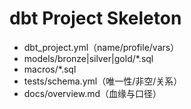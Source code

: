 # dbt Project Skeleton

- dbt_project.yml（name/profile/vars）
- models/bronze|silver|gold/\*.sql
- macros/\*.sql
- tests/schema.yml（唯一性/非空/关系）
- docs/overview.md（血缘与口径）

